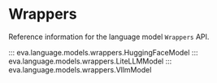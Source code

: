 # Wrappers

Reference information for the language model `Wrappers` API.

::: eva.language.models.wrappers.HuggingFaceModel
::: eva.language.models.wrappers.LiteLLMModel
::: eva.language.models.wrappers.VllmModel